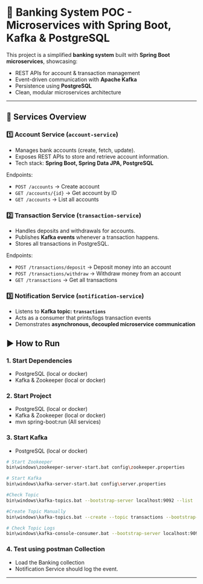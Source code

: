 # 🏦 Banking System POC - Microservices with Spring Boot, Kafka & PostgreSQL

This project is a simplified **banking system** built with **Spring Boot microservices**, showcasing:
- REST APIs for account & transaction management
- Event-driven communication with **Apache Kafka**
- Persistence using **PostgreSQL**
- Clean, modular microservices architecture

---

## 📂 Services Overview

### 1️⃣ Account Service (`account-service`)
- Manages bank accounts (create, fetch, update).
- Exposes REST APIs to store and retrieve account information.
- Tech stack: **Spring Boot, Spring Data JPA, PostgreSQL**

Endpoints:
- `POST /accounts` → Create account
- `GET /accounts/{id}` → Get account by ID
- `GET /accounts` → List all accounts

### 2️⃣ Transaction Service (`transaction-service`)
- Handles deposits and withdrawals for accounts.
- Publishes **Kafka events** whenever a transaction happens.
- Stores all transactions in PostgreSQL.

Endpoints:
- `POST /transactions/deposit` → Deposit money into an account
- `POST /transactions/withdraw` → Withdraw money from an account
- `GET /transactions` → Get all transactions

### 3️⃣ Notification Service (`notification-service`)
- Listens to **Kafka topic: `transactions`**
- Acts as a consumer that prints/logs transaction events
- Demonstrates **asynchronous, decoupled microservice communication**

## ▶️ How to Run

### 1. Start Dependencies
- PostgreSQL (local or docker)
- Kafka & Zookeeper (local or docker)
### 2. Start Project
- PostgreSQL (local or docker)
- Kafka & Zookeeper (local or docker)
- mvn spring-boot:run (All services)
### 3. Start Kafka
- PostgreSQL (local or docker)
```bash
# Start Zookeeper
bin\windows\zookeeper-server-start.bat config\zookeeper.properties

# Start Kafka
bin\windows\kafka-server-start.bat config\server.properties

#Check Topic 
bin\windows\kafka-topics.bat --bootstrap-server localhost:9092 --list

#Create Topic Manually
bin\windows\kafka-topics.bat --create --topic transactions --bootstrap-server localhost:9092 --partitions 1 --replication-factor 1

# Check Topic Logs
bin\windows\kafka-console-consumer.bat --bootstrap-server localhost:9092 --topic transactions --from-beginning
```
### 4. Test using postman Collection
- Load the Banking collection 
- Notification Service should log the event.
---

